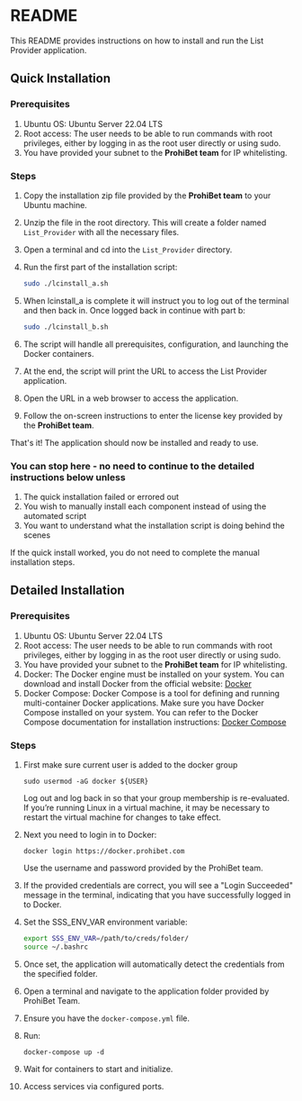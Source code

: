 # README

This README provides instructions on how to install and run the List Provider application.

## Quick Installation

### Prerequisites

1. Ubuntu OS: Ubuntu Server 22.04 LTS
2. Root access: The user needs to be able to run commands with root privileges, either by logging in as the root user directly or using sudo.
3. You have provided your subnet to the **ProhiBet team** for IP whitelisting.

### Steps

1. Copy the installation zip file provided by the **ProhiBet team** to your Ubuntu machine.

2. Unzip the file in the root directory. This will create a folder named `List_Provider` with all the necessary files.

3. Open a terminal and cd into the `List_Provider` directory.

4. Run the first part of the installation script:

   ```bash
   sudo ./lcinstall_a.sh
   ```

5. When lcinstall_a is complete it will instruct you to log out of the terminal and then back in. Once logged back in continue with part b:

   ```bash
   sudo ./lcinstall_b.sh
   ```

6. The script will handle all prerequisites, configuration, and launching the Docker containers.

7. At the end, the script will print the URL to access the List Provider application.

8. Open the URL in a web browser to access the application.

9. Follow the on-screen instructions to enter the license key provided by the **ProhiBet team**.

That's it! The application should now be installed and ready to use.

### You can stop here - no need to continue to the detailed instructions below unless

1. The quick installation failed or errored out
2. You wish to manually install each component instead of using the automated script
3. You want to understand what the installation script is doing behind the scenes

If the quick install worked, you do not need to complete the manual installation steps.

## Detailed Installation

### Prerequisites

1. Ubuntu OS: Ubuntu Server 22.04 LTS
2. Root access: The user needs to be able to run commands with root privileges, either by logging in as the root user directly or using sudo.
3. You have provided your subnet to the **ProhiBet team** for IP whitelisting.
4. Docker: The Docker engine must be installed on your system. You can download and install Docker from the official website: [Docker](https://www.docker.com)
5. Docker Compose: Docker Compose is a tool for defining and running multi-container Docker applications. Make sure you have Docker Compose installed on your system. You can refer to the Docker Compose documentation for installation instructions: [Docker Compose](https://docs.docker.com/compose/)

### Steps

1. First make sure current user is added to the docker group

   ```
   sudo usermod -aG docker ${USER}
   ```

   Log out and log back in so that your group membership is re-evaluated. If you’re running Linux in a virtual machine, it may be necessary to restart the virtual machine for changes to take effect.

2. Next you need to login in to Docker:

   ```
   docker login https://docker.prohibet.com
   ```

   Use the username and password provided by the ProhiBet team.

3. If the provided credentials are correct, you will see a "Login Succeeded" message in the terminal, indicating that you have successfully logged in to Docker.

4. Set the SSS_ENV_VAR environment variable:

   ```bash
   export SSS_ENV_VAR=/path/to/creds/folder/
   source ~/.bashrc
   ```

5. Once set, the application will automatically detect the credentials from the specified folder.

6. Open a terminal and navigate to the application folder provided by ProhiBet Team.

7. Ensure you have the `docker-compose.yml` file.

8. Run:

   ```
   docker-compose up -d
   ```

9. Wait for containers to start and initialize.

10. Access services via configured ports.
